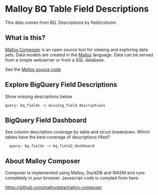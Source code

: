 # Malloy BQ Table Field Descriptions
This data comes from BQ. Descriptions by field/column.

## What is this?

[Malloy Composer](https://github.com/malloydata/malloy-composer) is an open source tool for viewing and exploring data sets.  Data models are created in the  [Malloy](https://github.com/looker-open-source/malloy/) language.  Data can be served from a simple webserver or from a SQL database.  

See the [Malloy source code](https://github.com/zachrenwick/malloy_test/) 


## Explore BigQuery Field Descriptions

Show missing descriptions below

<!-- malloy-query  
  name="Missing Description Columns"
  model="bq_fields.malloy"
-->
```malloy
query: bq_fields -> missing_field_descriptions
```

## BigQuery Field Dashboard

See column description coverage by table and struct breakdown. Which tables have the best coverage of descriptions filled?

<!-- malloy-query  
  name="Field Dashboard: See column description coverage by table and struct breakdown"
  model="bq_fields.malloy"
-->
```malloy
  query: bq_fields -> bq_field2_dashboard
```


## About Malloy Composer
Composer is implemented using Malloy, DuckDB and WASM and runs completely
in your browser.  Javascript code is compled from here:

  https://github.com/malloydata/malloy-composer